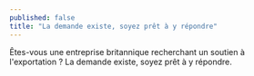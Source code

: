 ```yaml
---
published: false
title: "La demande existe, soyez prêt à y répondre"
---
```

Êtes-vous une entreprise britannique recherchant un soutien à l'exportation ? La demande existe, soyez prêt à y répondre.
